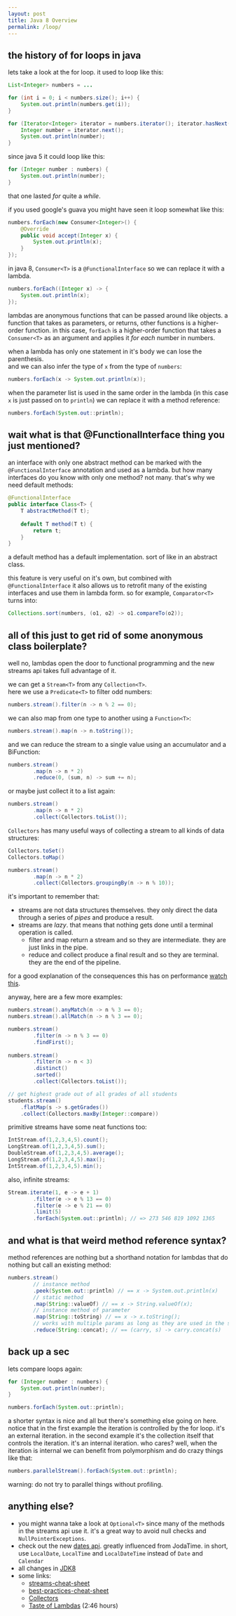 ```yaml
---
layout: post
title: Java 8 Overview
permalink: /loop/
---
```


## the history of for loops in java 

lets take a look at the for loop. it used to loop like this:

```java
List<Integer> numbers = ...

for (int i = 0; i < numbers.size(); i++) {
    System.out.println(numbers.get(i));
}

for (Iterator<Integer> iterator = numbers.iterator(); iterator.hasNext(); ) {
    Integer number = iterator.next();
    System.out.println(number);
}
```

since java 5 it could loop like this:

```java
for (Integer number : numbers) {
    System.out.println(number);
}
```

that one lasted _for_ quite a _while_.

if you used google's guava you might have seen it loop somewhat like this:

```java
numbers.forEach(new Consumer<Integer>() {
    @Override
    public void accept(Integer x) {
        System.out.println(x);
    }
});
```

in java 8, `Consumer<T>` is a `@FunctionalInterface` so we can replace it with a lambda.

```java
numbers.forEach((Integer x) -> {
    System.out.println(x);
});
```

lambdas are anonymous functions that can be passed around like objects.
a function that takes as parameters, or returns, other functions is a higher-order function.
in this case, `forEach` is a higher-order function that takes a `Consumer<T>` as an argument and applies it _for each_ number in numbers.  

when a lambda has only one statement in it's body we can lose the parenthesis.  
and we can also infer the type of `x` from the type of `numbers`:

```java
numbers.forEach(x -> System.out.println(x));
```

when the parameter list is used in the same order in the lambda 
(in this case `x` is just passed on to `println`) we can replace it with a method reference:

```java
numbers.forEach(System.out::println);
```

## wait what is that @FunctionalInterface thing you just mentioned?

an interface with only one abstract method can be marked with the `@FunctionalInterface` annotation and used as a lambda. 
but how many interfaces do you know with only one method? not many. that's why we need default methods:

```java
@FunctionalInterface
public interface Class<T> {
    T abstractMethod(T t);
    
    default T method(T t) {
        return t;
    }
}
```

a default method has a default implementation. sort of like in an abstract class.

this feature is very useful on it's own, but combined with `@FunctionalInterface` it also allows us to retrofit many of the existing interfaces and use them in lambda form. 
so for example, `Comparator<T>` turns into:

```java
Collections.sort(numbers, (o1, o2) -> o1.compareTo(o2));
```

## all of this just to get rid of some anonymous class boilerplate?

well no, lambdas open the door to functional programming and the new streams api takes full advantage of it. 

we can get a `Stream<T>` from any `Collection<T>`.  
here we use a `Predicate<T>` to filter odd numbers:

```java
numbers.stream().filter(n -> n % 2 == 0);
```

we can also map from one type to another using a `Function<T>`:

```java
numbers.stream().map(n -> n.toString());
```

and we can reduce the stream to a single value using an accumulator and a BiFunction:

```java
numbers.stream()
        .map(n -> n * 2)
        .reduce(0, (sum, n) -> sum += n);
```

or maybe just collect it to a list again:

```java
numbers.stream()
        .map(n -> n * 2)
        .collect(Collectors.toList());
```

`Collectors` has many useful ways of collecting a stream to all kinds of data structures:

```java
Collectors.toSet()
Collectors.toMap()

numbers.stream()
        .map(n -> n * 2)
        .collect(Collectors.groupingBy(n -> n % 10));
```

it's important to remember that:  

* streams are not data structures themselves. they only direct the data through a series of _pipes_ and produce a result.  
* streams are _lazy_. that means that nothing gets done until a terminal operation is called.   
    * filter and map return a stream and so they are intermediate. they are just links in the pipe.  
    * reduce and collect produce a final result and so they are terminal. they are the end of the pipeline.  

for a good explanation of the consequences this has on performance [watch this][lazy].

anyway, here are a few more examples:

```java
numbers.stream().anyMatch(n -> n % 3 == 0);
numbers.stream().allMatch(n -> n % 3 == 0);

numbers.stream()
        .filter(n -> n % 3 == 0)
        .findFirst();
        
numbers.stream()
        .filter(n -> n < 3)
        .distinct()
        .sorted()
        .collect(Collectors.toList());

// get highest grade out of all grades of all students
students.stream()
    .flatMap(s -> s.getGrades())
    .collect(Collectors.maxBy(Integer::compare))
```

primitive streams have some neat functions too:

```java
IntStream.of(1,2,3,4,5).count();
LongStream.of(1,2,3,4,5).sum();
DoubleStream.of(1,2,3,4,5).average();
LongStream.of(1,2,3,4,5).max();
IntStream.of(1,2,3,4,5).min();
```

also, infinite streams:

```java
Stream.iterate(1, e -> e + 1)
        .filter(e -> e % 13 == 0)
        .filter(e -> e % 21 == 0)
        .limit(5)
        .forEach(System.out::println); // => 273 546 819 1092 1365
```

## and what is that weird method reference syntax?

method references are nothing but a shorthand notation for lambdas that do nothing but call an existing method:

```java
numbers.stream()
        // instance method
        .peek(System.out::println) // == x -> System.out.println(x)
        // static method
        .map(String::valueOf) // == x -> String.valueOf(x);
        // instance method of parameter
        .map(String::toString) // == x -> x.toString();
        // works with multiple params as long as they are used in the same order
        .reduce(String::concat); // == (carry, s) -> carry.concat(s)
```

## back up a sec

lets compare loops again:

```java
for (Integer number : numbers) {
    System.out.println(number);
}

numbers.forEach(System.out::println);
```

a shorter syntax is nice and all but there's something else going on here. 
notice that in the first example the iteration is controlled by the for loop. it's an external iteration.
in the second example it's the collection itself that controls the iteration. it's an internal iteration.
who cares? well, when the iteration is internal we can benefit from polymorphism and do crazy things like that:

```java
numbers.parallelStream().forEach(System.out::println);
```
warning: do not try to parallel things without profiling.

## anything else?

* you might wanna take a look at `Optional<T>` since many of the methods in the streams api use it. it's a great way to avoid null checks and `NullPointerExceptions`.
* check out the new [dates api][]. greatly influenced from JodaTime. in short, use `LocalDate`, `LocalTime` and `LocalDateTime` instead of `Date` and `Calendar`
* all changes in [JDK8][]
* some links:  
    * [streams-cheat-sheet][]
    * [best-practices-cheat-sheet][]
    * [Collectors][]
    * [Taste of Lambdas][] (2:46 hours)

[dates api]: https://docs.oracle.com/javase/tutorial/datetime/
[JDK8]: http://www.oracle.com/technetwork/java/javase/8-whats-new-2157071.html
[streams-cheat-sheet]: http://zeroturnaround.com/rebellabs/java-8-streams-cheat-sheet/
[best-practices-cheat-sheet]: http://zeroturnaround.com/rebellabs/java-8-best-practices-cheat-sheet/
[Collectors]: https://docs.oracle.com/javase/8/docs/api/java/util/stream/Collectors.html
[Taste of Lambdas]: https://youtu.be/1OpAgZvYXLQ
[lazy]: https://youtu.be/1OpAgZvYXLQ?t=2h4m46s

